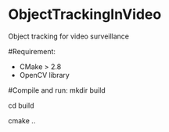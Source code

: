 # ObjectTrackingInVideo
Object tracking for video surveillance

#Requirement:
- CMake > 2.8
- OpenCV library

#Compile and run:
mkdir build

cd build

cmake ..

